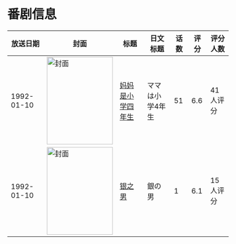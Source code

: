 # 番剧信息

|放送日期|封面|标题|日文标题|话数|评分|评分人数|
|---|---|---|---|---|---|---|
|1992-01-10|<img src="//lain.bgm.tv/pic/cover/c/a3/b4/76637_ozEEt.jpg" alt="封面" style="width:150px;height:200px;object-fit:cover;">|[妈妈是小学四年生](https://bangumi.tv/subject/76637)|ママは小学4年生|51|6.6|41人评分|
|1992-01-10|<img src="//lain.bgm.tv/pic/cover/c/ae/37/102031_lNs9z.jpg" alt="封面" style="width:150px;height:200px;object-fit:cover;">|[银之男](https://bangumi.tv/subject/102031)|銀の男|1|6.1|15人评分|
